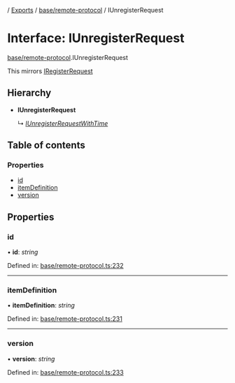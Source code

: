 [](../README.md) / [Exports](../modules.md) / [base/remote-protocol](../modules/base_remote_protocol.md) / IUnregisterRequest

# Interface: IUnregisterRequest

[base/remote-protocol](../modules/base_remote_protocol.md).IUnregisterRequest

This mirrors [IRegisterRequest](base_remote_protocol.iregisterrequest.md)

## Hierarchy

* **IUnregisterRequest**

  ↳ [*IUnregisterRequestWithTime*](client_internal_testing.iunregisterrequestwithtime.md)

## Table of contents

### Properties

- [id](base_remote_protocol.iunregisterrequest.md#id)
- [itemDefinition](base_remote_protocol.iunregisterrequest.md#itemdefinition)
- [version](base_remote_protocol.iunregisterrequest.md#version)

## Properties

### id

• **id**: *string*

Defined in: [base/remote-protocol.ts:232](https://github.com/onzag/itemize/blob/3efa2a4a/base/remote-protocol.ts#L232)

___

### itemDefinition

• **itemDefinition**: *string*

Defined in: [base/remote-protocol.ts:231](https://github.com/onzag/itemize/blob/3efa2a4a/base/remote-protocol.ts#L231)

___

### version

• **version**: *string*

Defined in: [base/remote-protocol.ts:233](https://github.com/onzag/itemize/blob/3efa2a4a/base/remote-protocol.ts#L233)

